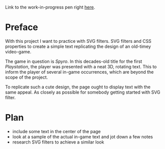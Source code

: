 Link to the work-in-progress pen right [here](https://codepen.io/borntofrappe/full/NzwqaZ/).

# Preface 

With this project I want to practice with SVG filters. SVG filters and CSS properties to create a simple text replicating the design of an old-timey video-game.

The game in question is _Spyro_. In this decades-old title for the first _Playstation_, the player was presented with a neat 3D, rotating text. This to inform the player of several in-game occurrences, which are beyond the scope of the project.

To replicate such a cute design, the page ought to display text with the same appeal. As closely as possible for somebody getting started with SVG filter.

# Plan

- include some text in the center of the page
- look at a sample of the actual in-game text and jot down a few notes
- research SVG filters to achieve a similar look